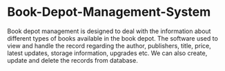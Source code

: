 # Book-Depot-Management-System
Book depot management is designed to deal with the information about different types of books available in the book depot. The software used to view and handle the record regarding the author, publishers, title, price, latest updates, storage information, upgrades etc. We can also create, update and delete the records from database.
